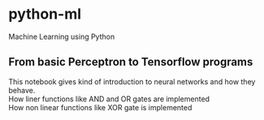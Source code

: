 # python-ml
Machine Learning using Python
## From basic Perceptron to Tensorflow programs
  This notebook gives kind of introduction to neural networks and how they behave.<br>
  How liner functions like AND and OR gates are implemented<br>
  How non linear functions like XOR gate is implemented
